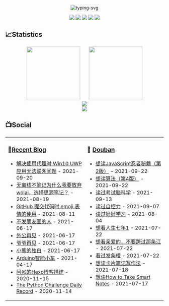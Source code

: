 <p align="center">
   <img src="https://readme-typing-svg.herokuapp.com?color=28696B&size=21&center=true&lines=%E9%97%AA%E9%97%AA%E5%8F%91%E4%BA%AE%EF%BC%8C%E9%97%AA%E9%97%AA%E5%8F%91%E4%BA%AE;Achuan-2+%E7%A5%9D%E4%BD%A0%E4%BB%8A%E6%97%A5%E6%84%89%E5%BF%AB" alt="typing-svg">
</p>

<p align="center">
<a title="Hits" target="_blank" href="https://github.com/Achuan-2/Achuan-2"><img src="https://hits.b3log.org/Achuan-2/Achuan-2.svg" ></a>
<a title="github" target="_blank" href="https://github.com/Achuan-2"><img src="https://img.shields.io/badge/dynamic/json?label=GitHub&suffix=%20followers&query=%24.data.totalSubs&url=https%3A%2F%2Fapi.spencerwoo.com%2Fsubstats%2F%3Fsource%3Dgithub%26queryKey%3DAchuan-2&labelColor=282c34&color=181717&logo=github&longCache=true" ></a>
<a title="weibo" target="_blank" href="https://weibo.com/2139813304/profile"><img src="https://img.shields.io/badge/dynamic/json?labelColor=e71f19&color=040000&label=Weibo&suffix=%20followers&query=%24.data.totalSubs&url=https%3A%2F%2Fapi.spencerwoo.com%2Fsubstats%2F%3Fsource%3Dweibo%26queryKey%3D2139813304&logo=sina-weibo&longCache=true" ></a>
<a title="zhihu" target="_blank" href="https://www.zhihu.com/people/achuan-2"><img src="https://img.shields.io/badge/dynamic/json?color=0e9ece&labelColor=131010&label=Zhihu&suffix=%20followers&query=%24.data.totalSubs&url=https%3A%2F%2Fapi.spencerwoo.com%2Fsubstats%2F%3Fsource%3Dzhihu%26queryKey%3Dachuan-2&logo=zhihu&longCache=true" ></a>
<a title="bilibili" target="_blank" href="https://space.bilibili.com/349243695"><img src="https://img.shields.io/badge/dynamic/json?color=00a1d6&labelColor=555555&label=Bilibili&suffix=%20followers&query=%24.data.totalSubs&url=https%3A%2F%2Fapi.spencerwoo.com%2Fsubstats%2F%3Fsource%3Dbilibili%26queryKey%3D349243695&logo=bilibili&longCache=true" ></a>
</p>

## 📈Statistics

<div align="center">
<span>&emsp;&emsp;</span>
<img height="170px" src="https://github-readme-stats.vercel.app/api?username=Achuan-2" /><span>&emsp;&emsp;</span><img height="170px" src="https://github-readme-stats.vercel.app/api/top-langs/?username=Achuan-2&layout=compact&langs_count=8" />
<span>&emsp;&emsp;</span>
</div>
<div align="center">
    <img  src="https://github-readme-streak-stats.herokuapp.com/?user=Achuan-2" />
</div>
<div align="center">
    <img src="https://activity-graph.herokuapp.com/graph?username=Achuan-2&theme=minimal" />
</div>

## 📺Social

<table>
<tbody>
   <tr>
       <td  valign="top" width="50%">

### 📝<a href="https://achuan-2.top/" target="_blank">Recent Blog</a>
          
<!-- START_SECTION:blog -->
* <a href='https://achuan-2.top/posts/840d.html' target='_blank'>解决使用代理时 Win10 UWP 应用无法联网问题</a> - 2021-09-20
* <a href='https://achuan-2.top/posts/f8bd.html' target='_blank'>无离线不笔记为什么我要放弃wolai，选择思源笔记？</a> - 2021-08-19
* <a href='https://achuan-2.top/posts/b8c8.html' target='_blank'>GitHub 提交代码时 emoji 表情的使用</a> - 2021-08-11
* <a href='https://achuan-2.top/posts/e98d.html' target='_blank'>不发朋友圈的人</a> - 2021-06-17
* <a href='https://achuan-2.top/posts/80a3.html' target='_blank'>外公再见</a> - 2021-06-17
* <a href='https://achuan-2.top/posts/80ed.html' target='_blank'>爷爷再见</a> - 2021-06-17
* <a href='https://achuan-2.top/posts/23b2.html' target='_blank'>小熊的独白</a> - 2021-06-17
* <a href='https://achuan-2.top/posts/17b5.html' target='_blank'>Arduino智能小车</a> - 2021-04-17
* <a href='https://achuan-2.top/posts/a881.html' target='_blank'>阿巛的Hexo博客搭建</a> - 2020-11-15
* <a href='https://achuan-2.top/posts/c134.html' target='_blank'>The Python Challenge Daily Record</a> - 2020-11-14
<!-- END_SECTION:blog -->
</td>
       <td  valign="top" width="50%">

### 🎥 <a href="https://www.douban.com/people/sjx270992395/" target="_blank">Douban</a>

<!-- START_SECTION:douban -->
* <a href='https://book.douban.com/subject/30143702/' target='_blank'>想读JavaScript忍者秘籍（第2版）</a> - 2021-09-22
* <a href='https://book.douban.com/subject/19952400/' target='_blank'>想读算法（第4版）</a> - 2021-09-22
* <a href='https://book.douban.com/subject/33944838/' target='_blank'>读过考试脑科学</a> - 2021-09-13
* <a href='https://book.douban.com/subject/10786473/' target='_blank'>读过自控力</a> - 2021-09-07
* <a href='https://book.douban.com/subject/26952718/' target='_blank'>读过好好学习</a> - 2021-08-04
* <a href='http://movie.douban.com/subject/2123439/' target='_blank'>想看人生七年1</a> - 2021-07-22
* <a href='http://movie.douban.com/subject/25978207/' target='_blank'>想看亲爱的，不要跨过那条江</a> - 2021-07-22
* <a href='http://movie.douban.com/subject/1292233/' target='_blank'>看过发条橙</a> - 2021-07-22
* <a href='https://book.douban.com/subject/35503571/' target='_blank'>想读卡片笔记写作法</a> - 2021-07-18
* <a href='https://book.douban.com/subject/30216624/' target='_blank'>想读How to Take Smart Notes</a> - 2021-07-17
<!-- END_SECTION:douban -->
</td>
        </tr>
</tbody>
</table>


